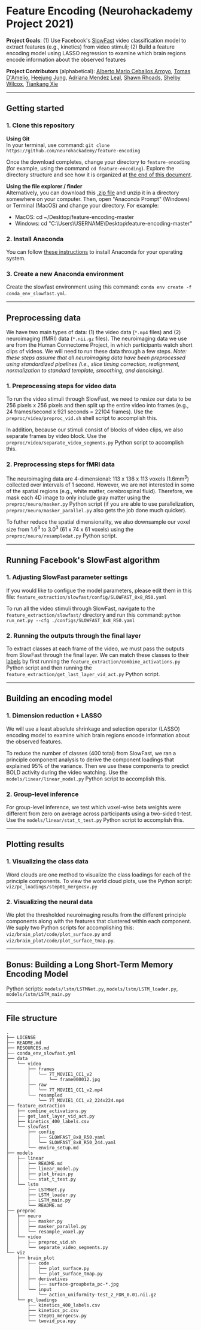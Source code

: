 # Feature Encoding (Neurohackademy Project 2021)

**Project Goals**: (1) Use Facebook's [SlowFast](https://github.com/facebookresearch/SlowFast) video classification model to extract features (e.g., kinetics) from video stimuli; (2) Build a feature encoding model using LASSO regression to examine which brain regions encode information about the observed features

**Project Contributors** (alphabetical): [Alberto Mario Ceballos Arroyo](https://github.com/alceballosa), [Tomas D'Amelio](https://github.com/tomdamelio), [Heejung Jung](https://github.com/jungheejung), [Adriana Mendez Leal](https://github.com/asmendezleal), [Shawn Rhoads](https://github.com/shawnrhoads), [Shelby Wilcox](https://github.com/shelbywilcox), [Tiankang Xie](https://github.com/TiankangXie)

<hr>

## Getting started

### 1. Clone this repository 

**Using Git**</br>
In your terminal, use command: `git clone https://github.com/neurohackademy/feature-encoding`

Once the download completes, change your directory to `feature-encoding` (for example, using the command `cd feature-encoding`). Explore the directory structure and see how it is organized at [the end of this document](#file-structure).

**Using the file explorer / finder**</br>
Alternatively, you can download this [.zip file](https://github.com/neurohackademy/feature-encoding/archive/master.zip) and unzip it in a directory somewhere on your computer. Then, open "Anaconda Prompt" (Windows) or Terminal (MacOS) and change your directory. For example: 
- MacOS: cd ~/Desktop/feature-encoding-master
- Windows: cd "C:\Users\USERNAME\Desktop\feature-encoding-master"

### 2. Install Anaconda

You can follow [these instructions](https://docs.anaconda.com/anaconda/install/) to install Anaconda for your operating system.

### 3. Create a new Anaconda environment

Create the slowfast environment using this command: `conda env create -f conda_env_slowfast.yml`.

<hr>

## Preprocessing data

We have two main types of data: (1) the video data (`*.mp4` files) and (2) neuroimaging (fMRI) data (`*.nii.gz` files). The neuroimaging data we use are from the Human Connectome Project, in which participants watch short clips of videos. We will need to run these data through a few steps. <i>Note: these steps assume that all neuroimaging data have been preprocessed using standardized pipelines (i.e., slice timing correction, realignment, normalization to standard template, smoothing, and denoising)</i>.

### 1. Preprocessing steps for video data

To run the video stimuli through SlowFast, we need to resize our data to be 256 pixels x 256 pixels and then split up the entire video into frames (e.g., 24 frames/second x 921 seconds = 22104 frames). Use the `preproc/video/preproc_vid.sh` shell script to accomplish this.

In addition, because our stimuli consist of blocks of video clips, we also separate frames by video block. Use the `preproc/video/separate_video_segments.py` Python script to accomplish this.

### 2. Preprocessing steps for fMRI data

The neuroimaging data are 4-dimensional: 113 x 136 x 113 voxels (1.6mm<sup>3</sup>) collected over intervals of 1 second. However, we are not interested in some of the spatial regions (e.g., white matter, cerebrospinal fluid). Therefore, we mask each 4D image to only include gray matter using the `preproc/neuro/masker.py` Python script (if you are able to use parallelization, `preproc/neuro/masker_parallel.py` also gets the job done much quicker).

To futher reduce the spatial dimensionality, we also downsample our voxel size from 1.6<sup>3</sup> to 3.0<sup>3</sup> (61 x 74 x 61 voxels) using the `preproc/neuro/resampledat.py` Python script.

<hr>

## Running Facebook's SlowFast algorithm

### 1. Adjusting SlowFast parameter settings

If you would like to configue the model parameters, please edit them in this file: `feature_extraction/slowfast/config/SLOWFAST_8x8_R50.yaml`

To run all the video stimuli through SlowFast, navigate to the `feature_extraction/slowfast/` directory and run this command: `python run_net.py --cfg ./configs/SLOWFAST_8x8_R50.yaml`

### 2. Running the outputs through the final layer

To extract classes at each frame of the video, we must pass the outputs from SlowFast through the final layer. We can match these classes to their [labels](https://github.com/neurohackademy/feature-encoding/blob/main/feature_extraction/kinetics_400_labels.csv) by first running the `feature_extraction/combine_activations.py` Python script and then running the `feature_extraction/get_last_layer_vid_act.py` Python script.

<hr>

## Building an encoding model

### 1. Dimension reduction + LASSO

We will use a least absolute shrinkage and selection operator (LASSO) encoding model to examine which brain regions encode information about the observed features. 

To reduce the number of classes (400 total) from SlowFast, we ran a principle component analysis to derive the component loadings that explained 95% of the variance. Then we use these components to predict BOLD activity during the video watching. Use the `models/linear/linear_model.py` Python script to accomplish this.

### 2. Group-level inference

For group-level inference, we test which voxel-wise beta weights were different from zero on average across participants using a two-sided t-test. Use the `models/linear/stat_t_test.py` Python script to accomplish this.

<hr>

## Plotting results

### 1. Visualizing the class data

Word clouds are one method to visualize the class loadings for each of the principle components. To view the world cloud plots, use the Python script: `viz/pc_loadings/step01_mergecsv.py`

### 2. Visualizing the neural data

We plot the thresholded neuroimaging results from the different principle components along with the features that clustered within each component. We suply two Python scripts for accomplishing this: `viz/brain_plot/code/plot_surface.py` and `viz/brain_plot/code/plot_surface_tmap.py`.

<hr>

## Bonus: Building a Long Short-Term Memory Encoding Model

Python scripts: `models/lstm/LSTMNet.py`, `models/lstm/LSTM_loader.py`, `models/lstm/LSTM_main.py`

<hr>

## File structure
```
.
├── LICENSE
├── README.md
├── RESOURCES.md
├── conda_env_slowfast.yml
├── data
│   └── video
│       ├── frames
│       │   └── 7T_MOVIE1_CC1_v2
│       │       └── frame000012.jpg
│       ├── raw
│       │   └── 7T_MOVIE1_CC1_v2.mp4
│       └── resampled
│           └── 7T_MOVIE1_CC1_v2_224x224.mp4
├── feature_extraction
│   ├── combine_activations.py
│   ├── get_last_layer_vid_act.py
│   ├── kinetics_400_labels.csv
│   └── slowfast
│       ├── config
│       │   ├── SLOWFAST_8x8_R50.yaml
│       │   └── SLOWFAST_8x8_R50_244.yaml
│       └── enviro_setup.md
├── models
│   ├── linear
│   │   ├── README.md
│   │   ├── linear_model.py
│   │   ├── plot_brain.py
│   │   └── stat_t_test.py
│   └── lstm
│       ├── LSTMNet.py
│       ├── LSTM_loader.py
│       ├── LSTM_main.py
│       └── README.md
├── preproc
│   ├── neuro
│   │   ├── masker.py
│   │   ├── masker_parallel.py
│   │   └── resample_voxel.py
│   └── video
│       ├── preproc_vid.sh
│       └── separate_video_segments.py
└── viz
    ├── brain_plot
    │   ├── code
    │   │   ├── plot_surface.py
    │   │   └── plot_surface_tmap.py
    │   ├── derivatives
    │   │   ├── surface-groupbeta_pc-*.jpg
    │   └── input
    │       └── action_uniformity-test_z_FDR_0.01.nii.gz
    └── pc_loadings
        ├── kinetics_400_labels.csv
        ├── kinetics_pc.csv
        ├── step01_mergecsv.py
        └── twovid_pca.npy
```
